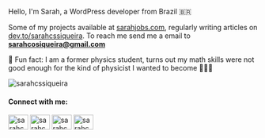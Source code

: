 Hello, I'm Sarah, a WordPress developer from Brazil 🇧🇷

Some of my projects available at [sarahjobs.com](https://sarahjobs.com/), regularly writing articles on [dev.to/sarahcssiqueira](https://dev.to/sarahcssiqueira). To reach me send me a email to **sarahcosiqueira@gmail.com**

🌟 Fun fact: I am a former physics student, turns out my math skills were not good enough for the kind of physicist I wanted to become 🤷🏻‍♀️

<p><img align="center" src="https://github-readme-stats.vercel.app/api/top-langs?username=sarahcssiqueira&show_icons=true&locale=en&layout=compact" alt="sarahcssiqueira" /></p>


<h4 align="left">Connect with me:</h4>
<p align="left">
<a href="https://linkedin.com/in/sarahcssiqueira" target="blank"><img align="center" src="https://raw.githubusercontent.com/rahuldkjain/github-profile-readme-generator/master/src/images/icons/Social/linked-in-alt.svg" alt="sarahcssiqueira" height="30" width="40" /></a>
<a href="https://twitter.com/sarahcssiqueira" target="blank"><img align="center" src="https://raw.githubusercontent.com/rahuldkjain/github-profile-readme-generator/master/src/images/icons/Social/twitter.svg" alt="sarahcssiqueira" height="30" width="40" /></a>
<a href="https://dev.to/sarahcssiqueira" target="blank"><img align="center" src="https://raw.githubusercontent.com/rahuldkjain/github-profile-readme-generator/master/src/images/icons/Social/devto.svg" alt="sarahcssiqueira" height="30" width="40" /></a>
<a href="https://codepen.io/sarahcssiqueira" target="blank"><img align="center" src="https://raw.githubusercontent.com/rahuldkjain/github-profile-readme-generator/master/src/images/icons/Social/codepen.svg" alt="sarahcssiqueira" height="30" width="40" /></a>
</p>

